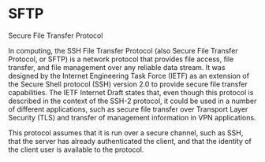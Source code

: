 # SFTP


Secure File Transfer Protocol

In computing, the SSH File Transfer Protocol (also Secure File Transfer
Protocol, or SFTP) is a network protocol that provides file access, file
transfer, and file management over any reliable data stream. It was
designed by the Internet Engineering Task Force (IETF) as an extension
of the Secure Shell protocol (SSH) version 2.0 to provide secure file
transfer capabilities. The IETF Internet Draft states that, even though
this protocol is described in the context of the SSH-2 protocol, it
could be used in a number of different applications, such as secure file
transfer over Transport Layer Security (TLS) and transfer of management
information in VPN applications.

This protocol assumes that it is run over a secure channel, such as SSH,
that the server has already authenticated the client, and that the
identity of the client user is available to the protocol.


